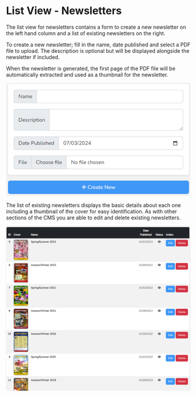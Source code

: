 # List View - Newsletters

The list view for newsletters contains a form to create a new newsletter on the left hand column and a list of existing newsletters on the right.

To create a new newsletter; fill in the name, date published and select a PDF file to upload. The description is optional but will be displayed alongside the newsletter if included.

When the newsletter is generated, the first page of the PDF file will be automatically extracted and used as a thumbnail for the newsletter.

![Newsletters Create](../_images/newsletters-create.png)

The list of existing newsletters displays the basic details about each one including a thumbnail of the cover for easy identification. As with other sections of the CMS you are able to edit and delete existing newsletters.

![Newsletters List](../_images/newsletters-list.png)